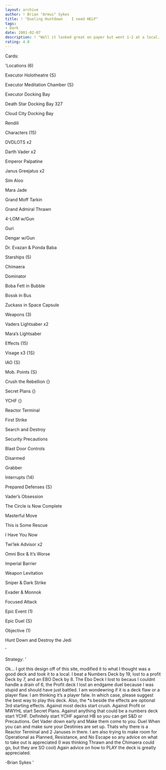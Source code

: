 ```yaml
---
layout: archive
author: ! Brian "Armus" Sykes
title: ! "Dueling Huntdown    I need HELP"
tags:
- Dark
date: 2001-02-07
description: ! "Well it looked great on paper but went 1-2 at a local.  Tell me what I’m doing wrong.  It could be the deck, but I think its just that I suck."
rating: 4.0
---
```

Cards: 

'Locations (6)

Executor Holotheatre {S}

Executor Meditation Chamber {S}

Executor Docking Bay

Death Star Docking Bay 327

Cloud City Docking Bay

Rendili


Characters (15)

DVDLOTS x2

Darth Vader x2

Emperor Palpatine

Janus Greejatus x2

Sim Aloo

Mara Jade

Grand Moff Tarkin

Grand Admiral Thrawn

4-LOM w/Gun

Guri

Dengar w/Gun

Dr. Evazan & Ponda Baba


Starships (5)

Chimaera

Dominator

Boba Fett in Bubble

Bossk in Bus

Zuckass in Space Capsule


Weapons (3)

Vaders Lightsaber x2

Mara’s Lightsaber


Effects (15)

Visage x3 {1S}

IAO {S}

Mob. Points {S}

Crush the Rebellion {}

Secret Plans {}

YCHF {}

Reactor Terminal

First Strike

Search and Destroy

Security Precautions

Blast Door Controls

Disarmed

Grabber


Interrupts (14)

Prepared Defenses {S}

Vader’s Obsession

The Circle is Now Complete

Masterful Move

This is Some Rescue

I Have You Now

Twi’lek Advisor x2

Omni Box & It’s Worse

Imperial Barrier

Weapon Levitation

Sniper & Dark Strike

Evader & Monnok

Focused Attack


Epic Event (1)

Epic Duel {S}


Objective (1)

Hunt Down and Destroy the Jedi



'

Strategy: '

Ok... I got this design off of this site, modified it to what I thought was a good deck and took it to a local.  I beat a Numbers Deck by 19, lost to a profit Deck by 7, and an EBO Deck by 8.  The Ebo Deck I lost to becaus I couldnt handle a drain of 6, the Profit deck I lost an endgame duel because I was stupid and should have just battled.  I am wondewring if it is a deck flaw or a player flaw.  I am thinking it’s a player falw.  In which case, please suggest the best way to play this deck.  Also, the *s beside the effects are optional 3rd starting effects.  Against most decks start crush.  Against Profit or MWYHL start Secret Plans. Against anything that could be a numbers deck start YCHF.  Definitely start YCHF against HB so you can get S&D or Precautions.  Get Vader down early and Make them come to you.  Duel When you can and make sure your Destinies are set up.  Thats why there is a Reactor Terminal and 2 Januses in there.  I am also trying to make room for Operational as Planned, Resistance, and No Escape so any advice on what to take out is appreciated (I was thinking Thrawn and the Chimaera could go, but they are SO cool)  Again advice on how to PLAY the deck is greatly appreciated.


-Brian Sykes '